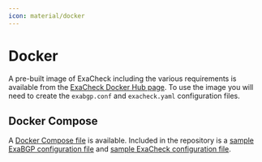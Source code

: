 ```yaml
---
icon: material/docker
---
```


# Docker

A pre-built image of ExaCheck including the various requirements is available from the [ExaCheck Docker Hub page][ExaCheck Docker Hub]. To use the image you will need to create the `exabgp.conf` and `exacheck.yaml` configuration files.

## Docker Compose

A [Docker Compose file][ExaCheck Docker Compose File] is available. Included in the repository is a [sample ExaBGP configuration file][ExaBGP Example Configuration File] and [sample ExaCheck configuration file][ExaCheck Example Configuration File].

[ExaCheck Docker Compose File]: https://github.com/exacheck/exacheck/blob/main/docker/docker-compose.yaml
[ExaBGP Example Configuration File]: https://github.com/exacheck/exacheck/blob/main/docker/exabgp.conf
[ExaCheck Example Configuration File]: https://github.com/exacheck/exacheck/blob/main/docker/exacheck.yaml
[ExaCheck Docker Hub]: https://hub.docker.com/r/exacheck/exacheck
